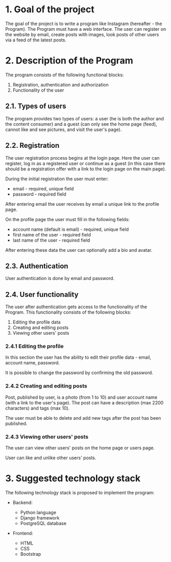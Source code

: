 # 1. Goal of the project

The goal of the project is to write a program like Instagram (hereafter - the Program). The Program must have a web
interface. The user can register on the website by email, create posts with images, look posts of other users via a feed
of the latest posts.

# 2. Description of the Program

The program consists of the following functional blocks:

1. Registration, authentication and authorization
2. Functionality of the user

## 2.1. Types of users

The program provides two types of users:
a user (he is both the author and the content consumer)
and a guest (can only see the home page (feed), cannot like and see pictures, and visit the user's page).

## 2.2. Registration

The user registration process begins at the login page. Here the user can register, log in as a registered user or
continue as a guest
(in this case there should be a registration offer with a link to the login page on the main page).

During the initial registration the user must enter:

* email - required, unique field
* password - required field

After entering email the user receives by email a unique link to the profile page.

On the profile page the user must fill in the following fields:

* account name (default is email) - required, unique field
* first name of the user - required field
* last name of the user - required field

After entering these data the user can optionally add a bio and avatar.

## 2.3. Authentication

User authentication is done by email and password.

## 2.4. User functionality

The user after authentication gets access to the functionality of the Program. This functionality consists of the
following blocks:

1. Editing the profile data
2. Creating and editing posts
3. Viewing other users' posts

### 2.4.1 Editing the profile

In this section the user has the ability to edit their profile data - email, account name, password.

It is possible to change the password by confirming the old password.

### 2.4.2 Creating and editing posts

Post, published by user, is a photo (from 1 to 10) and user account name (with a link to the user's page). The post can
have a description (max 2200 characters) and tags (max 10).

The user must be able to delete and add new tags after the post has been published.

### 2.4.3 Viewing other users' posts

The user can view other users' posts on the home page or users page.

User can like and unlike other users' posts.

# 3. Suggested technology stack

The following technology stack is proposed to implement the program:

* Backend:
    - Python language
    - Django framework
    - PostgreSQL database


* Frontend:
    - HTML
    - CSS
    - Bootstrap
